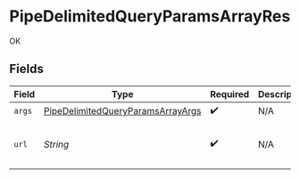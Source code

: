 # PipeDelimitedQueryParamsArrayRes

OK


## Fields

| Field                                                                                                                                                                                                                                                                                                                                                                                                                                                                                          | Type                                                                                                                                                                                                                                                                                                                                                                                                                                                                                           | Required                                                                                                                                                                                                                                                                                                                                                                                                                                                                                       | Description                                                                                                                                                                                                                                                                                                                                                                                                                                                                                    | Example                                                                                                                                                                                                                                                                                                                                                                                                                                                                                        |
| ---------------------------------------------------------------------------------------------------------------------------------------------------------------------------------------------------------------------------------------------------------------------------------------------------------------------------------------------------------------------------------------------------------------------------------------------------------------------------------------------- | ---------------------------------------------------------------------------------------------------------------------------------------------------------------------------------------------------------------------------------------------------------------------------------------------------------------------------------------------------------------------------------------------------------------------------------------------------------------------------------------------- | ---------------------------------------------------------------------------------------------------------------------------------------------------------------------------------------------------------------------------------------------------------------------------------------------------------------------------------------------------------------------------------------------------------------------------------------------------------------------------------------------- | ---------------------------------------------------------------------------------------------------------------------------------------------------------------------------------------------------------------------------------------------------------------------------------------------------------------------------------------------------------------------------------------------------------------------------------------------------------------------------------------------- | ---------------------------------------------------------------------------------------------------------------------------------------------------------------------------------------------------------------------------------------------------------------------------------------------------------------------------------------------------------------------------------------------------------------------------------------------------------------------------------------------- |
| `args`                                                                                                                                                                                                                                                                                                                                                                                                                                                                                         | [PipeDelimitedQueryParamsArrayArgs](../../models/operations/PipeDelimitedQueryParamsArrayArgs.md)                                                                                                                                                                                                                                                                                                                                                                                              | :heavy_check_mark:                                                                                                                                                                                                                                                                                                                                                                                                                                                                             | N/A                                                                                                                                                                                                                                                                                                                                                                                                                                                                                            |                                                                                                                                                                                                                                                                                                                                                                                                                                                                                                |
| `url`                                                                                                                                                                                                                                                                                                                                                                                                                                                                                          | *String*                                                                                                                                                                                                                                                                                                                                                                                                                                                                                       | :heavy_check_mark:                                                                                                                                                                                                                                                                                                                                                                                                                                                                             | N/A                                                                                                                                                                                                                                                                                                                                                                                                                                                                                            | http://localhost:35123/anything/queryParams/pipe/array?arrParam=test\|test2&arrParamExploded=1&arrParamExploded=2&mapParam=key1\|val1\|key2\|val2&objParam=any\|any\|bigint\|8821239038968084\|bigintStr\|9223372036854775808\|bool\|true\|boolOpt\|true\|date\|2020-01-01\|dateTime\|2020-01-01T00%3A00%3A00.001Z\|decimal\|3.141592653589793\|decimalStr\|3.14159265358979344719667586\|enum\|one\|float32\|1.1\|float64Str\|1.1\|int\|1\|int32\|1\|int32Enum\|55\|int64Str\|100\|intEnum\|2\|num\|1.1\|str\|test\|strOpt\|testOptional |